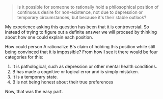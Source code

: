> Is it possible for someone to rationally hold a philosophical position of continuous desire for non-existence, not due to depression or temporary circumstances, but because it's their stable outlook?

My experience asking this question has been that it is controversial. So instead of trying to figure out a definite answer we will proceed by thinking about how one could explain each position.

How could person A rationalize B's claim of holding this position while still being convinced that it is impossible? From how I see it there would be four categories for this:

1. It is pathological, such as depression or other mental health conditions.
2. B has made a cognitive or logical error and is simply mistaken.
3. It is a temporary state.
4. B is not being honest about their true preferences

Now, that was the easy part.